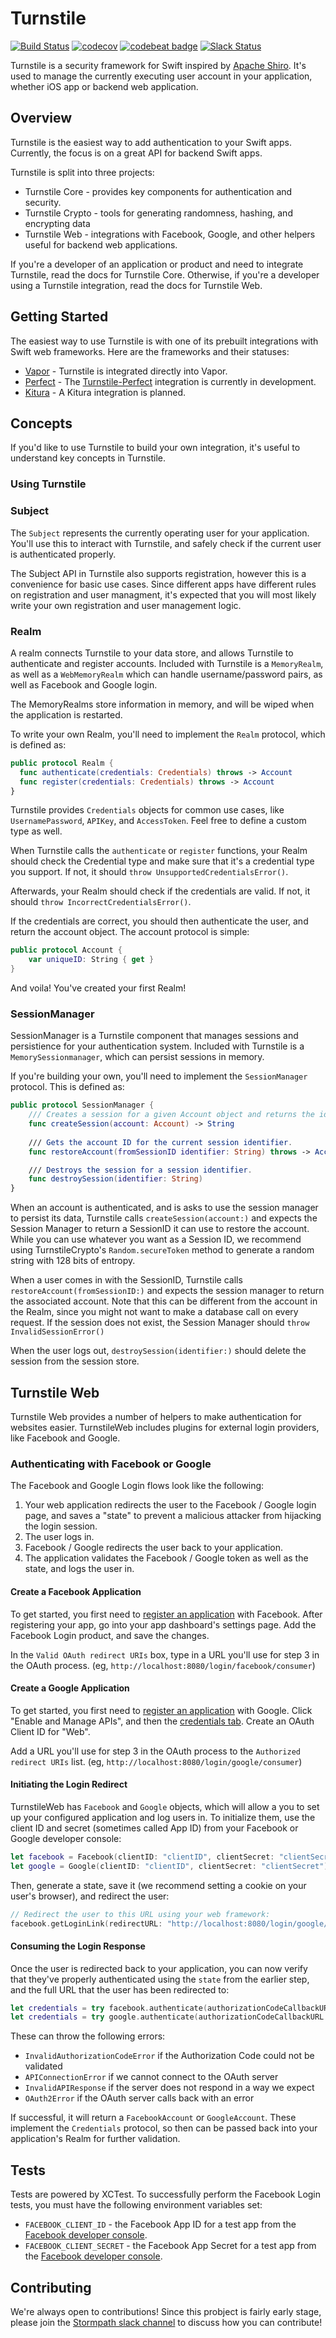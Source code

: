 # Turnstile
[![Build Status](https://api.travis-ci.org/stormpath/Turnstile.svg?branch=master)](https://travis-ci.org/stormpath/Turnstile)
[![codecov](https://codecov.io/gh/stormpath/Turnstile/branch/master/graph/badge.svg)](https://codecov.io/gh/stormpath/Turnstile)
[![codebeat badge](https://codebeat.co/badges/ba981396-2a2c-4364-8067-6c128758f3bc)](https://codebeat.co/projects/github-com-stormpath-turnstile)
[![Slack Status](https://talkstormpath.shipit.xyz/badge.svg)](https://talkstormpath.shipit.xyz)

Turnstile is a security framework for Swift inspired by [Apache Shiro](http://shiro.apache.org). It's used to manage the currently executing user account in your application, whether iOS app or backend web application. 

## Overview

Turnstile is the easiest way to add authentication to your Swift apps. Currently, the focus is on a great API for backend Swift apps. 

Turnstile is split into three projects:

* Turnstile Core - provides key components for authentication and security. 
* Turnstile Crypto - tools for generating randomness, hashing, and encrypting data
* Turnstile Web - integrations with Facebook, Google, and other helpers useful for backend web applications. 

If you're a developer of an application or product and need to integrate Turnstile, read the docs for Turnstile Core. Otherwise, if you're a developer using a Turnstile integration, read the docs for Turnstile Web.

## Getting Started

The easiest way to use Turnstile is with one of its prebuilt integrations with Swift web frameworks. Here are the frameworks and their statuses:

* [Vapor](https://github.com/vapor/vapor) - Turnstile is integrated directly into Vapor.
* [Perfect](https://github.com/PerfectlySoft/Perfect) - The [Turnstile-Perfect](https://github.com/stormpath/Turnstile-Perfect) integration is currently in development. 
* [Kitura](https://github.com/IBM-Swift/Kitura) - A Kitura integration is planned.

## Concepts

If you'd like to use Turnstile to build your own integration, it's useful to understand key concepts in Turnstile. 

### Using Turnstile

### Subject

The `Subject` represents the currently operating user for your application. You'll use this to interact with Turnstile, and safely check if the current user is authenticated properly. 

The Subject API in Turnstile also supports registration, however this is a convenience for basic use cases. Since different apps have different rules on registration and user managment, it's expected that you will most likely write your own registration and user management logic.

### Realm

A realm connects Turnstile to your data store, and allows Turnstile to authenticate and register accounts. Included with Turnstile is a `MemoryRealm`, as well as a `WebMemoryRealm` which can handle username/password pairs, as well as Facebook and Google login. 

The MemoryRealms store information in memory, and will be wiped when the application is restarted. 

To write your own Realm, you'll need to implement the `Realm` protocol, which is defined as: 

```Swift
public protocol Realm {
  func authenticate(credentials: Credentials) throws -> Account
  func register(credentials: Credentials) throws -> Account
}
```

Turnstile provides `Credentials` objects for common use cases, like `UsernamePassword`, `APIKey`, and `AccessToken`. Feel free to define a custom type as well. 

When Turnstile calls the `authenticate` or `register` functions, your Realm should check the Credential type and make sure that it's a credential type you support. If not, it should `throw UnsupportedCredentialsError()`.

Afterwards, your Realm should check if the credentials are valid. If not, it should `throw IncorrectCredentialsError()`.

If the credentials are correct, you should then authenticate the user, and return the account object. The account protocol is simple:

```Swift
public protocol Account {
    var uniqueID: String { get }
}
```

And voila! You've created your first Realm!

### SessionManager

SessionManager is a Turnstile component that manages sessions and persistience for your authentication system. Included with Turnstile is a `MemorySessionmanager`, which can persist sessions in memory. 

If you're building your own, you'll need to implement the `SessionManager` protocol. This is defined as:

```Swift
public protocol SessionManager {
    /// Creates a session for a given Account object and returns the identifier.
    func createSession(account: Account) -> String
    
    /// Gets the account ID for the current session identifier.
    func restoreAccount(fromSessionID identifier: String) throws -> Account

    /// Destroys the session for a session identifier.
    func destroySession(identifier: String)
}
```

When an account is authenticated, and is asks to use the session manager to persist its data, Turnstile calls `createSession(account:)` and expects the Session Manager to return a SessionID it can use to restore the account. While you can use whatever you want as a Session ID, we recommend using TurnstileCrypto's `Random.secureToken` method to generate a random string with 128 bits of entropy. 

When a user comes in with the SessionID, Turnstile calls `restoreAccount(fromSessionID:)` and expects the session manager to return the associated account. Note that this can be different from the account in the Realm, since you might not want to make a database call on every request. If the session does not exist, the Session Manager should `throw InvalidSessionError()`

When the user logs out, `destroySession(identifier:)` should delete the session from the session store. 

## Turnstile Web

Turnstile Web provides a number of helpers to make authentication for websites easier. TurnstileWeb includes plugins for external login providers, like Facebook and Google. 

### Authenticating with Facebook or Google

The Facebook and Google Login flows look like the following:

1. Your web application redirects the user to the Facebook / Google login page, and saves a "state" to prevent a malicious attacker from hijacking the login session. 
2. The user logs in.
3. Facebook / Google redirects the user back to your application. 
4. The application validates the Facebook / Google token as well as the state, and logs the user in. 

#### Create a Facebook Application

To get started, you first need to [register an application](https://developers.facebook.com/?advanced_app_create=true) with Facebook. After registering your app, go into your app dashboard's settings page. Add the Facebook Login product, and save the changes. 

In the `Valid OAuth redirect URIs` box, type in a URL you'll use for step 3 in the OAuth process. (eg, `http://localhost:8080/login/facebook/consumer`)

#### Create a Google Application

To get started, you first need to [register an application](https://console.developers.google.com/project) with Google. Click "Enable and Manage APIs", and then the [credentials tab](https://console.developers.google.com/apis/credentials). Create an OAuth Client ID for "Web".

Add a URL you'll use for step 3 in the OAuth process to the `Authorized redirect URIs` list. (eg, `http://localhost:8080/login/google/consumer`)

#### Initiating the Login Redirect

TurnstileWeb has `Facebook` and `Google` objects, which will allow a you to set up your configured application and log users in. To initialize them, use the client ID and secret (sometimes called App ID) from your Facebook or Google developer console:

```Swift
let facebook = Facebook(clientID: "clientID", clientSecret: "clientSecret")
let google = Google(clientID: "clientID", clientSecret: "clientSecret")
```

Then, generate a state, save it (we recommend setting a cookie on your user's browser), and redirect the user:

```Swift
// Redirect the user to this URL using your web framework:
facebook.getLoginLink(redirectURL: "http://localhost:8080/login/google/consumer", state: state)
```

#### Consuming the Login Response

Once the user is redirected back to your application, you can now verify that they've properly authenticated using the `state` from the earlier step, and the full URL that the user has been redirected to:

```Swift
let credentials = try facebook.authenticate(authorizationCodeCallbackURL: url, state: state) as! FacebookAccount
let credentials = try google.authenticate(authorizationCodeCallbackURL: url, state: state) as! GoogleAccount
```

These can throw the following errors:

* `InvalidAuthorizationCodeError` if the Authorization Code could not be validated
* `APIConnectionError` if we cannot connect to the OAuth server
* `InvalidAPIResponse` if the server does not respond in a way we expect
* `OAuth2Error` if the OAuth server calls back with an error


If successful, it will return a `FacebookAccount` or `GoogleAccount`. These implement the `Credentials` protocol, so then can be passed back into your application's Realm for further validation.

## Tests

Tests are powered by XCTest. To successfully perform the Facebook Login tests, you must have the following environment variables set:

* `FACEBOOK_CLIENT_ID` - the Facebook App ID for a test app from the [Facebook developer console](https://developers.facebook.com). 
* `FACEBOOK_CLIENT_SECRET` - the Facebook App Secret for a test app from the [Facebook developer console](https://developers.facebook.com). 

## Contributing

We're always open to contributions! Since this probject is fairly early stage, please join the [Stormpath slack channel](https://talkstormpath.shipit.xyz) to discuss how you can contribute!